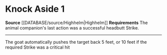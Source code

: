 ﻿---
actions: '[one-action]'
id: '2103'
name: Knock Aside
rarity: Common
requirement: The animal companion's last action was a successful headbutt Strike.
source: '[[DATABASE/source/Highhelm|Highhelm]]'
type: Action

---
# Knock Aside <span class="action-icon">1</span>

**Source** [[DATABASE/source/Highhelm|Highhelm]]
**Requirements** The animal companion's last action was a successful headbutt Strike.

---
The goat automatically pushes the target back 5 feet, or 10 feet if the required Strike was a critical hit